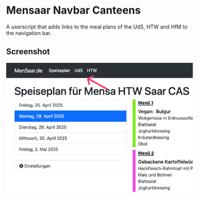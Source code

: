 # Mensaar Navbar Canteens

A userscript that adds links to the meal plans of the UdS,
HTW and HfM to the navigation bar.

## Screenshot

![Location of the added links](../images/mnuh.png)
